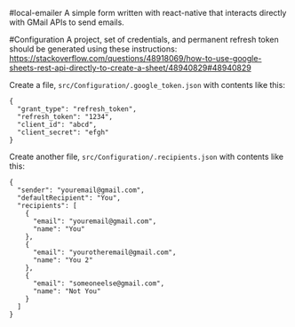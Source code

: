 #local-emailer
A simple form written with react-native that interacts directly with GMail APIs to send emails.

#Configuration
A project, set of credentials, and permanent refresh token should be generated using these instructions: https://stackoverflow.com/questions/48918069/how-to-use-google-sheets-rest-api-directly-to-create-a-sheet/48940829#48940829

Create a file, `src/Configuration/.google_token.json` with contents like this:
```
{
  "grant_type": "refresh_token",
  "refresh_token": "1234",
  "client_id": "abcd",
  "client_secret": "efgh"
}
```

Create another file, `src/Configuration/.recipients.json` with contents like this:
```
{
  "sender": "youremail@gmail.com",
  "defaultRecipient": "You",
  "recipients": [
    {
      "email": "youremail@gmail.com",
      "name": "You"
    },
    {
      "email": "yourotheremail@gmail.com",
      "name": "You 2"
    },
    {
      "email": "someoneelse@gmail.com",
      "name": "Not You"
    }
  ]
}
```